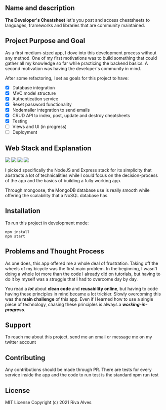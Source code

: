 ## Name and description

**The Developer's Cheatsheet** let's you post and access cheatsheets to languages, frameworks and libraries that are community maintained.

## Project Purpose and Goal

As a first medium-sized app, I dove into this development process without any method. One of my first motivations was to build something that could gather all my knowledge so far while practicing the backend basics. A second motivation was having the developer's community in mind.

After some refactoring, I set as goals for this project to have:
- [x] Database integration
- [x] MVC model structure
- [x] Authentication service
- [x] Reset password functionality
- [x] Nodemailer integration to send emails
- [x] CRUD API to index, post, update and destroy cheatsheets
- [x] Testing
- [ ] Views and UI (in progress)
- [ ] Deployment

## Web Stack and Explanation
![](https://img.shields.io/badge/code-JavaScript-lightblue)
![](https://img.shields.io/badge/database-MongoDB-yellowgreen)
![](https://img.shields.io/badge/code-NodeJS-white)
![](https://img.shields.io/badge/code-ExpressJS-white)

I picked specifically the NodeJS and Express stack for its simplicity that abstracts a lot of technicalities while I could focus on the decision-process of the app and the basics of building a fully working app. 

Through mongoose, the MongoDB database use is really smooth while offering the scalability that a NoSQL database has.

## Installation

To run this project in development mode:

```
npm install
npm start
```

## Problems and Thought Process

As one does, this app offered me a whole deal of frustration. Taking off the wheels of my bicycle was the first main problem. In the beginning, I wasn't doing a whole lot more than the code I already did on tutorials, but having to do it by myself was a struggle that I had to overcome day by day.

You read a ***lot*** about **clean code** and **reusability online**, but having to code having these principles in mind became a lot trickier. Slowly overcoming this was the **main challenge** of this app. Even if I learned how to use a single piece of technology, chasing these principles is always a ***working-in-progress***.

## Support

To reach me about this project, send me an email or message me on my twitter account

## Contributing

Any contributions should be made through PR. There are tests for every service inside the app and the code to run test is the standard npm run test

## License

MIT License Copyright (c) 2021 Riva Alves


